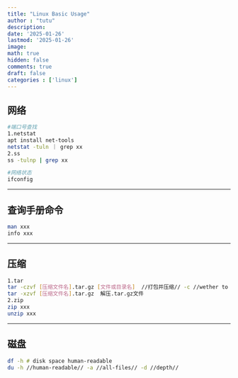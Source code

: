 ```yaml
---
title: "Linux Basic Usage"
author : "tutu"
description:
date: '2025-01-26'
lastmod: '2025-01-26'
image:
math: true
hidden: false
comments: true
draft: false
categories : ['linux']
---
```


## 网络

```bash
#端口号查找
1.netstat
apt install net-tools
netstat -tuln ｜ grep xx
2.ss
ss -tulnp | grep xx

#网络状态
ifconfig
```

---

## 查询手册命令

```bash
man xxx
info xxx
```

---

## 压缩

```bash
1.tar
tar -czvf [压缩文件名].tar.gz [文件或目录名]  //打包并压缩// -c //wether to compress//
tar -xzvf [压缩文件名].tar.gz  解压.tar.gz文件
2.zip
zip xxx 
unzip xxx
```

---

## 磁盘

```bash
df -h # disk space human-readable
du -h //human-readable// -a //all-files// -d //depth//
```
